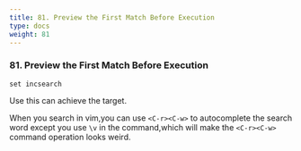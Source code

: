```yaml
---
title: 81. Preview the First Match Before Execution
type: docs
weight: 81
---
```


### 81. Preview the First Match Before Execution

```
set incsearch
```
Use this can achieve the target.

When you search in vim,you can use `<C-r><C-w>` to autocomplete the search word except you use `\v` in the command,which will make the `<C-r><C-w>` command operation looks weird.
